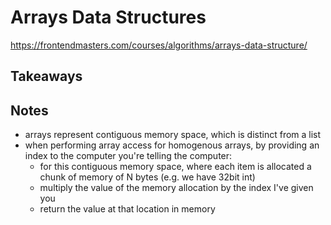 # Arrays Data Structures

https://frontendmasters.com/courses/algorithms/arrays-data-structure/

## Takeaways


## Notes

- arrays represent contiguous memory space, which is distinct from a list
- when performing array access for homogenous arrays, by providing an index to
    the computer you're telling the computer:
  * for this contiguous memory space, where each item is allocated a chunk of
      memory of N bytes (e.g. we have 32bit int)
  * multiply the value of the memory allocation by the index I've given you
  * return the value at that location in memory

